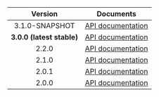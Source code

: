 | Version | Documents |
|:---:|---|
| 3.1.0-SNAPSHOT | [API documentation](3.1.0-SNAPSHOT) |
| **3.0.0 (latest stable)** | [API documentation](latest-stable) |
| 2.2.0 | [API documentation](2.2.0) |
| 2.1.0 | [API documentation](2.1.0) |
| 2.0.1 | [API documentation](2.0.1) |
| 2.0.0 | [API documentation](2.0.0) |

